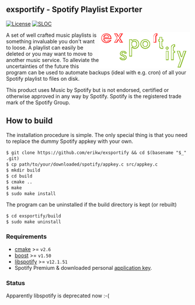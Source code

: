 ## exsportify - Spotify Playlist Exporter
[![License](https://img.shields.io/badge/license-MIT-blue)](LICENSE)
[![SLOC](https://img.shields.io/tokei/lines/github/erikw/exsportify?logo=codefactor&logoColor=lightgrey)](#)

<img alt="logo" src="img/logo_250x100.png" align="right">

A set of well crafted music playlists is something invaluable you don't want to loose. A playlist can easily be deleted or you may want to move to another music service. To alleviate the uncertainties of the future this program can be used to automate backups (ideal with e.g. cron) of all your Spotify playlist to files on disk.

This product uses Music by Spotify but is not endorsed, certified or otherwise approved in any way by Spotify. Spotify is the registered trade mark of the Spotify Group.

## How to build
The installation procedure is simple. The only special thing is that you need to replace the dummy Spotify appkey with your own.

```console
$ git clone https://github.com/erikw/exsportify && cd $(basename "$_" .git)
$ cp path/to/your/downloaded/spotify/appkey.c src/appkey.c
$ mkdir build
$ cd build
$ cmake ..
$ make
$ sudo make install
```

The program can be uninstalled if the build directory is kept (or rebuilt)

```console
$ cd exsportify/build
$ sudo make uninstall
```


### Requirements

* [cmake](http://www.cmake.org/) >= `v2.6`
* [boost](http://www.boost.org/) >= `v1.50`
* [libspotify](https://developer.spotify.com/technologies/libspotify/) >= `v12.1.51`
* Spotify Premium & downloaded personal [application key](https://developer.spotify.com/technologies/libspotify/).

### Status

Apparently libspotify is deprecated now :-(
